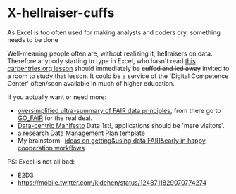 # X-hellraiser-cuffs
As Excel is too often used for making analysts and coders cry, something needs to be done

Well-meaning people often are, without realizing it, hellraisers on data.
Therefore anybody starting to type in Excel, who hasn't read [this carpentries.org lesson](https://datacarpentry.org/spreadsheet-ecology-lesson/) should immediately be ~~cuffed and led away~~ invited to a room to study that lesson. It could be a service of the 'Digital Competence Center' often/soon available in much of higher education.

If you actually want or need more:
- [oversimplified ultra-summary of FAIR data principles](https://srs.saxion.nl/wp-content/uploads/2019/01/SRS_poster_2019_FAIR-724x1024.jpg), from there go to [GO_FAIR](https://go-fair.org) for the real deal.
- [Data-centric Manifesto](http://datacentricmanifesto.org/) Data 1st!, applications should be 'mere visitors'.
- [a research Data Management Plan template](https://srs.saxion.nl/dmp_template/)
- My brainstorm- [ideas on getting&using data FAIR&early in happy cooperation workflows](https://github.com/search?q=user%3Asteltenpower+fair-early)



PS:
Excel is not all bad:
- E2D3
- https://mobile.twitter.com/kidehen/status/1248711829070774274
